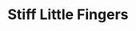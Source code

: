 ---
title: "Stiff Little Fingers"
summary: "Northern Irish punk band formed around 1977, the original members being Jake Burns, Ali McMordie, Henry Cluney & Brian Faloon. This version of the band recorded their first LP \"Inflammable Material\" which included their signature songs about life in Belfast \"Alternative Ulster\", \"Suspect Device\" and \"Wasted Life\" as well as a musically bold reworking of Bob Marley's \"Johnny Was\". Moving to London in 1979, the band lost Brian Faloon who was replaced on drums by Jim Reilly. They recorded the LP \"Nobody's Heroes\" for Chrysalis, an LP which was more pop than \"Inflammable Material\" but continued exploring similar themes. A cover of The Specials' \"Doesn't Make It Alright\" was included, though less successfully than \"Johnny Was\". \"Nobody's Heroes\" was followed by the live LP \"Hanx\" as well as the pure power pop of the LPs \"Go For It\" and \"Now Then\" , which failed to satisfy their fans. In 1983 the band decided to call it a day. In 1987, Burns reformed the band with McMordie, Cluney and Taylor. When McMordie left in 1990, he was replaced on bass by Bruce Foxton, previously of , though McMordie rejoined in 2006. The current incarnation of SLF, which still tours, includes Burns, bassist Ali McMordie, guitarist Ian McCallum and drummer Steve Grantley. 2015 marked the first release of , a band featuring both Cluney and Reilly ex-SLF as well as two other musicians. Reilly has since left due to health reasons, although the band still appears to be active."
slug: "stiff-little-fingers"
image: "stiff-little-fingers.jpg"
apple_music_artist_url: "https://music.apple.com/gb/artist/stiff-little-fingers/14594844"
wikipedia_url: "https://en.wikipedia.org/wiki/Stiff_Little_Fingers"
---